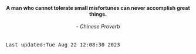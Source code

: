 
<div align="center"><b><span>A man who cannot tolerate small misfortunes can never accomplish great things.</span></b><br><br><i> - Chinese Proverb</i></div>
<br><br><kbd>Last updated:Tue Aug 22 12:08:30 2023</kbd>